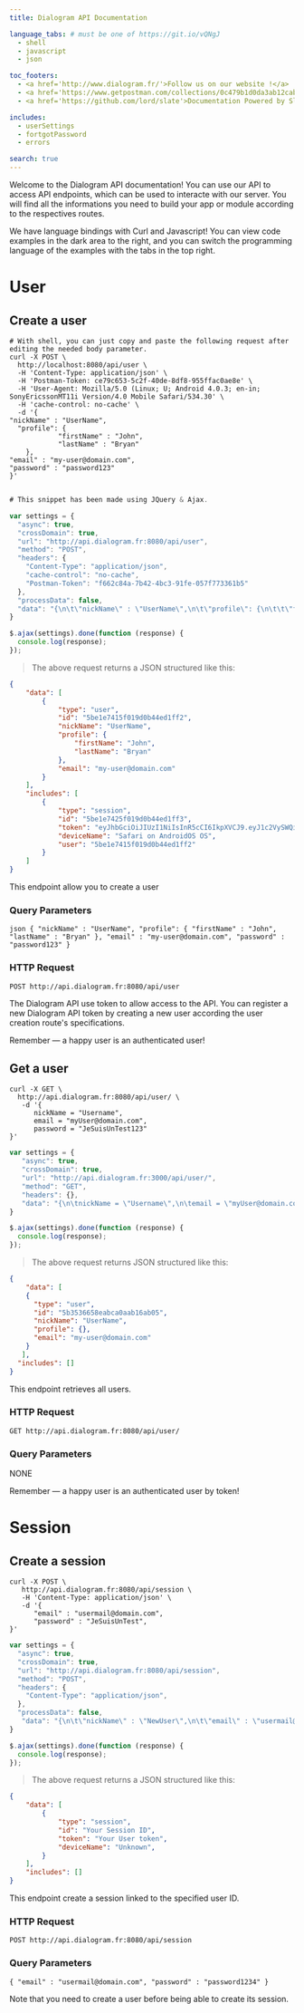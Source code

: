 ```yaml
---
title: Dialogram API Documentation

language_tabs: # must be one of https://git.io/vQNgJ
  - shell
  - javascript
  - json

toc_footers:
  - <a href='http://www.dialogram.fr/'>Follow us on our website !</a>
  - <a href='https://www.getpostman.com/collections/0c479b1d0da3ab12cabf'>Get the postman collection !</a>
  - <a href='https://github.com/lord/slate'>Documentation Powered by Slate</a>

includes:
  - userSettings
  - fortgotPassword
  - errors

search: true
---
```


Welcome to the Dialogram API documentation! You can use our API to access API endpoints, which can be used to interacte with our server. You will find all the informations you need to build your app or module according to the respectives routes.

We have language bindings with Curl and Javascript! You can view code examples in the dark area to the right, and you can switch the programming language of the examples with the tabs in the top right.

# User

## Create a user

```shell
# With shell, you can just copy and paste the following request after editing the needed body parameter.
curl -X POST \
  http://localhost:8080/api/user \
  -H 'Content-Type: application/json' \
  -H 'Postman-Token: ce79c653-5c2f-40de-8df8-955ffac0ae8e' \
  -H 'User-Agent: Mozilla/5.0 (Linux; U; Android 4.0.3; en-in; SonyEricssonMT11i Version/4.0 Mobile Safari/534.30' \
  -H 'cache-control: no-cache' \
  -d '{
"nickName" : "UserName",
  "profile": {
			"firstName" : "John",
			"lastName" : "Bryan"
	},
"email" : "my-user@domain.com",
"password" : "password123"
}'
```

```javascript

# This snippet has been made using JQuery & Ajax.

var settings = {
  "async": true,
  "crossDomain": true,
  "url": "http://api.dialogram.fr:8080/api/user",
  "method": "POST",
  "headers": {
    "Content-Type": "application/json",
    "cache-control": "no-cache",
    "Postman-Token": "f662c84a-7b42-4bc3-91fe-057f773361b5"
  },
  "processData": false,
  "data": "{\n\t\"nickName\" : \"UserName\",\n\t\"profile\": {\n\t\t\"firstName\" : \"John\",\n\t\t\"lastName\" : \"Bryan\"\n\t},\n\t\"email\" : \"my-user@domain.com\",\n\t\"password\" : \"password123\"\n}"
}

$.ajax(settings).done(function (response) {
  console.log(response);
});
```
> The above request returns a JSON structured like this:

```json
{
    "data": [
        {
            "type": "user",
            "id": "5be1e7415f019d0b44ed1ff2",
            "nickName": "UserName",
            "profile": {
                "firstName": "John",
                "lastName": "Bryan"
            },
            "email": "my-user@domain.com"
        }
    ],
    "includes": [
        {
            "type": "session",
            "id": "5be1e7425f019d0b44ed1ff3",
            "token": "eyJhbGciOiJIUzI1NiIsInR5cCI6IkpXVCJ9.eyJ1c2VySWQiOiI1YmUxZTc0MTVmMDE5ZDBiNDRlZDFmZjIiLCJpYXQiOjE1NDE1MzE0NTgsImV4cCI6MTU3MzA4OTA1OH0.3Em43RVafYzpVOhdYEeLk7DZcjcJCdQ_lsvGz76QS-8",
            "deviceName": "Safari on AndroidOS OS",
            "user": "5be1e7415f019d0b44ed1ff2"
        }
    ]
}
```

This endpoint allow you to create a user


### Query Parameters

``json
{
"nickName" : "UserName",
  "profile": {
			"firstName" : "John",
			"lastName" : "Bryan"
	},
"email" : "my-user@domain.com",
"password" : "password123"
}
``

### HTTP Request

`POST http://api.dialogram.fr:8080/api/user`

The Dialogram API use token to allow access to the API. You can register a new Dialogram API token by creating a new user according the user creation route's specifications.

<aside class="success">
  Remember — a happy user is an authenticated user!
</aside>

## Get a user

```shell
curl -X GET \
  http://api.dialogram.fr:8080/api/user/ \
   -d '{
      nickName = "Username",
      email = "myUser@domain.com",
      password = "JeSuisUnTest123"
}'
```

```javascript
var settings = {
   "async": true,
   "crossDomain": true,
   "url": "http://api.dialogram.fr:3000/api/user/",
   "method": "GET",
   "headers": {},
   "data": "{\n\tnickName = \"Username\",\n\temail = \"myUser@domain.com\",\n\tpassword = \"JeSuisUnTest\"\n}"
}

$.ajax(settings).done(function (response) {
  console.log(response);
});
```

> The above request returns JSON structured like this:

```json
{
    "data": [
    {
      "type": "user",
      "id": "5b3536658eabca0aab16ab05",
      "nickName": "UserName",
      "profile": {},
      "email": "my-user@domain.com"
    }
   ],
  "includes": []
}
```

This endpoint retrieves all users.

### HTTP Request

`GET http://api.dialogram.fr:8080/api/user/`

### Query Parameters

NONE

<aside class="success">
Remember — a happy user is an authenticated user by token!
</aside>

# Session

## Create a session

```shell
curl -X POST \
   http://api.dialogram.fr:8080/api/session \
   -H 'Content-Type: application/json' \
   -d '{
      "email" : "usermail@domain.com",
      "password" : "JeSuisUnTest",
}'
```

```javascript
var settings = {
  "async": true,
  "crossDomain": true,
  "url": "http://api.dialogram.fr:8080/api/session",
  "method": "POST",
  "headers": {
    "Content-Type": "application/json",
  },
  "processData": false,
   "data": "{\n\t\"nickName\" : \"NewUser\",\n\t\"email\" : \"usermail@domain.com\",\n\t\"password\" : \"JeSuisUnTest\",\n}"
}

$.ajax(settings).done(function (response) {
  console.log(response);
});
```

> The above request returns a JSON structured like this:

```json
{
    "data": [
        {
            "type": "session",
            "id": "Your Session ID",
            "token": "Your User token",
            "deviceName": "Unknown",
        }
    ],
    "includes": []
}
```

This endpoint create a session linked to the specified user ID.

### HTTP Request

`POST http://api.dialogram.fr:8080/api/session`

### Query Parameters

``
   {
      "email" : "usermail@domain.com",
      "password" : "password1234"
   }
``

<aside class="success">
Note that you need to create a user before being able to create its session.
</aside>
